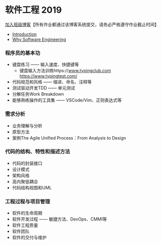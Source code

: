# 软件工程 2019

[加入班级博客](http://edu.cnblogs.com/campus/ustc/se2019/join?id=CfDJ8DeHXSeUWr9KtnvAGu7_dX9lMCvo8lX0yoh--X5fjQf2xGCsdVpr97WyH6ce8OW7E-H0P0DWe7xz_4sU-IeaxMINPjaMbdZUz2evpHl9hk-Z345IERSzhBLbRgjYcNQXo13U2_LS1OIbnYYNpbvokoA)【所有作业都通过该博客系统提交，请务必严格遵守作业截止时间】

* [Introduction](https://github.com/mengning/ase/raw/master/se2019/ASE_1_intro.pdf)
* [Why Software Engineering](https://github.com/mengning/ase/raw/master/se2019/ASE_1_SoftwareEngineering.pdf)

### 程序员的基本功

* 键盘练习 —— 输入速度、快捷键等
  * 键盘输入方法训练https://www.typingclub.com https://www.typingtest.com/
* 代码规范和风格 —— 缩进、命名、注释等
* 测试驱动开发TDD —— 单元测试
* 分解任务Work Breakdown
* 能够熟练操作的工具集 —— VSCode/Vim、正则表达式等

### 需求分析

* 业务理解与分析
* 原型方法
* 案例The Agile Unified Process：From Analysis to Design 

### 代码的结构、特性和描述方法

* 代码的封装接口
* 设计模式
* 架构风格
* 高内聚低耦合
* 代码结构视图和UML

### 工程过程与项目管理

* 软件的生命周期
* 软件开发过程 —— 敏捷方法、DevOps、CMMI等
* 软件工程质量
* 软件团队
* 软件的交付与维护
